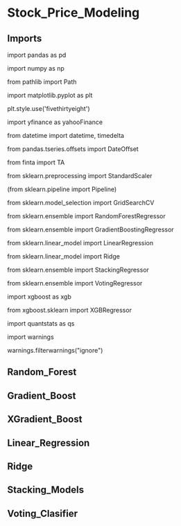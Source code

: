 # Stock_Price_Modeling

## Imports

import pandas as pd


import numpy as np


from pathlib import Path


import matplotlib.pyplot as plt


plt.style.use('fivethirtyeight')

import yfinance as yahooFinance


from datetime import datetime, timedelta


from pandas.tseries.offsets import DateOffset


from finta import TA

from sklearn.preprocessing import StandardScaler


(from sklearn.pipeline import Pipeline)


from sklearn.model_selection import GridSearchCV


from sklearn.ensemble import RandomForestRegressor


from sklearn.ensemble import GradientBoostingRegressor


from sklearn.linear_model import LinearRegression


from sklearn.linear_model import Ridge

from sklearn.ensemble import StackingRegressor

from sklearn.ensemble import VotingRegressor

import xgboost as xgb


from xgboost.sklearn import XGBRegressor

import quantstats as qs

import warnings


warnings.filterwarnings("ignore")

## Random_Forest

###

## Gradient_Boost

###

## XGradient_Boost

###

## Linear_Regression

###

## Ridge

###

## Stacking_Models

###

## Voting_Clasifier

###


